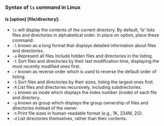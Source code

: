 ### Syntax of `ls` command in Linux
#### ls [option] [file/directory]:

- `ls` will display the contents of the current directory. By default, ‘ls’ lists files and directories in alphabetical order.
In place on option, place these command:
- `-l`	known as a long format that displays detailed information about files and directories.
- `-a`	Represent all files Include hidden files and directories in the listing.
- `-t`	Sort files and directories by their last modification time, displaying the most recently modified ones first.
- `-r`	known as reverse order which is used to reverse the default order of listing.
- `-S`	Sort files and directories by their sizes, listing the largest ones first.
- `-R`	List files and directories recursively, including subdirectories.
- `-i`	known as inode which displays the index number (inode) of each file and directory.
- `-g`	known as group which displays the group ownership of files and directories instead of the owner.
- `-h`	Print file sizes in human-readable format (e.g., 1K, 234M, 2G).
- `-d`	List directories themselves, rather than their contents.
